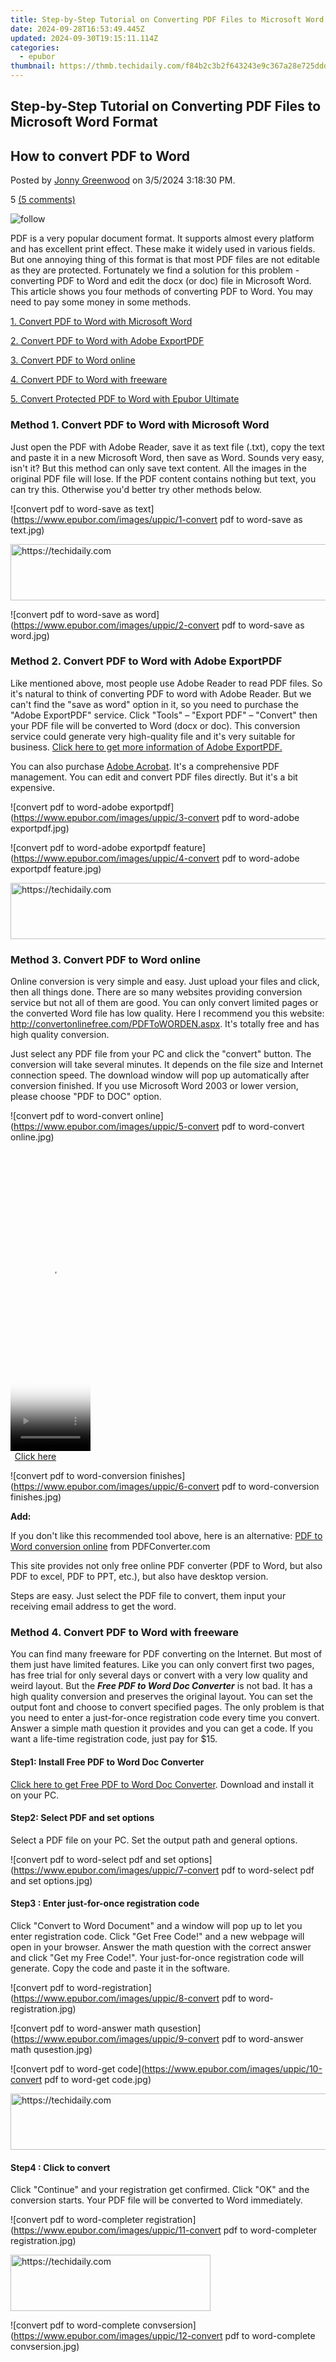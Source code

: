 ```yaml
---
title: Step-by-Step Tutorial on Converting PDF Files to Microsoft Word Format
date: 2024-09-28T16:53:49.445Z
updated: 2024-09-30T19:15:11.114Z
categories:
  - epubor
thumbnail: https://thmb.techidaily.com/f84b2c3b2f643243e9c367a28e725ddd1d16800a678efc068af4239160ee06bb.jpg
---
```


## Step-by-Step Tutorial on Converting PDF Files to Microsoft Word Format

## How to convert PDF to Word

Posted by [Jonny Greenwood](https://plus.google.com/u/0/+JonnyGreenwood999) on 3/5/2024 3:18:30 PM.

5 [(5 comments)](http://www.epubor.com/#comment-area) 

![follow](http://www.epubor.com/images/follow.png)

PDF is a very popular document format. It supports almost every platform and has excellent print effect. These make it widely used in various fields. But one annoying thing of this format is that most PDF files are not editable as they are protected. Fortunately we find a solution for this problem - converting PDF to Word and edit the docx (or doc) file in Microsoft Word. This article shows you four methods of converting PDF to Word. You may need to pay some money in some methods.

[1\. Convert PDF to Word with Microsoft Word](https://tools.techidaily.com/epubor/products/)

[2\. Convert PDF to Word with Adobe ExportPDF](https://tools.techidaily.com/epubor/products/)

[3\. Convert PDF to Word online](https://tools.techidaily.com/epubor/products/)

[4\. Convert PDF to Word with freeware](https://tools.techidaily.com/epubor/products/)

[5\. Convert Protected PDF to Word with Epubor Ultimate](https://tools.techidaily.com/epubor/products/)

### Method 1\. Convert PDF to Word with Microsoft Word

Just open the PDF with Adobe Reader, save it as text file (.txt), copy the text and paste it in a new Microsoft Word, then save as Word. Sounds very easy, isn't it? But this method can only save text content. All the images in the original PDF file will lose. If the PDF content contains nothing but text, you can try this. Otherwise you'd better try other methods below.

![convert pdf to word-save as text](https://www.epubor.com/images/uppic/1-convert pdf to word-save as text.jpg)

<!-- affiliate ads begin -->
<a href="https://appsumo.8odi.net/c/5597632/2068411/7443" target="_top" id="2068411">
  <img src="//a.impactradius-go.com/display-ad/7443-2068411" border="0" alt="https://techidaily.com" width="728" height="90"/>
</a>
<img height="0" width="0" src="https://appsumo.8odi.net/i/5597632/2068411/7443" style="position:absolute;visibility:hidden;" border="0" />
<!-- affiliate ads end -->

![convert pdf to word-save as word](https://www.epubor.com/images/uppic/2-convert pdf to word-save as word.jpg)

### Method 2\. Convert PDF to Word with Adobe ExportPDF

Like mentioned above, most people use Adobe Reader to read PDF files. So it's natural to think of converting PDF to word with Adobe Reader. But we can't find the "save as word" option in it, so you need to purchase the "Adobe ExportPDF" service. Click "Tools" – "Export PDF" – "Convert" then your PDF file will be converted to Word (docx or doc). This conversion service could generate very high-quality file and it's very suitable for business. [Click here to get more information of Adobe ExportPDF.](https://www.acrobat.com/exportpdf/en/convert-pdf-to-word.html)

You can also purchase [Adobe Acrobat](http://www.adobe.com/products/acrobatpro.html). It's a comprehensive PDF management. You can edit and convert PDF files directly. But it's a bit expensive.

![convert pdf to word-adobe exportpdf](https://www.epubor.com/images/uppic/3-convert pdf to word-adobe exportpdf.jpg)

![convert pdf to word-adobe exportpdf feature](https://www.epubor.com/images/uppic/4-convert pdf to word-adobe exportpdf feature.jpg)

<!-- affiliate ads begin -->
<a href="https://appsumo.8odi.net/c/5597632/2082521/7443" target="_top" id="2082521">
  <img src="//a.impactradius-go.com/display-ad/7443-2082521" border="0" alt="https://techidaily.com" width="728" height="90"/>
</a>
<img height="0" width="0" src="https://appsumo.8odi.net/i/5597632/2082521/7443" style="position:absolute;visibility:hidden;" border="0" />
<!-- affiliate ads end -->

### Method 3\. Convert PDF to Word online

Online conversion is very simple and easy. Just upload your files and click, then all things done. There are so many websites providing conversion service but not all of them are good. You can only convert limited pages or the converted Word file has low quality. Here I recommend you this website: <http://convertonlinefree.com/PDFToWORDEN.aspx>. It's totally free and has high quality conversion.

Just select any PDF file from your PC and click the "convert" button. The conversion will take several minutes. It depends on the file size and Internet connection speed. The download window will pop up automatically after conversion finished. If you use Microsoft Word 2003 or lower version, please choose "PDF to DOC" option.

![convert pdf to word-convert online](https://www.epubor.com/images/uppic/5-convert pdf to word-convert online.jpg)

<!-- affiliate ads begin -->
<span id="1993651">
					<video width="128" height="480" style="cursor:pointer"
           poster="//a.impactradius-go.com/display-clicktoplayimage/1993651.png"
           onclick="if(!this.playClicked){this.play();this.setAttribute('controls',true);this.playClicked=true;}">
	   <source src="//a.impactradius-go.com/display-ad/22993-1993651">
	   <img src="//a.impactradius-go.com/display-clicktoplayimage/1993651.png" style="border: none; height: 100%; width: 100%; object-fit: contain">
	</video>
	<div style="width:80px;text-align:center"><a href="javascript:window.open(decodeURIComponent('https%3A%2F%2Fhomestyler.sjv.io%2Fc%2F5597632%2F1993651%2F22993'), '_blank');void(0);">Click here</a></div>
</span>
<img height="0" width="0" src="https://imp.pxf.io/i/5597632/1993651/22993" style="position:absolute;visibility:hidden;" border="0" />
<!-- affiliate ads end -->

![convert pdf to word-conversion finishes](https://www.epubor.com/images/uppic/6-convert pdf to word-conversion finishes.jpg)

**Add:**

If you don't like this recommended tool above, here is an alternative: [PDF to Word conversion online](http://www.pdfonline.com/pdf-to-word-converter/) from PDFConverter.com

This site provides not only free online PDF converter (PDF to Word, but also PDF to excel, PDF to PPT, etc.), but also have desktop version.

Steps are easy. Just select the PDF file to convert, them input your receiving email address to get the word.

### Method 4\. Convert PDF to Word with freeware

You can find many freeware for PDF converting on the Internet. But most of them just have limited features. Like you can only convert first two pages, has free trial for only several days or convert with a very low quality and weird layout. But the _**Free PDF to Word Doc Converter**_ is not bad. It has a high quality conversion and preserves the original layout. You can set the output font and choose to convert specified pages. The only problem is that you need to enter a just-for-once registration code every time you convert. Answer a simple math question it provides and you can get a code. If you want a life-time registration code, just pay for $15.

#### **Step1: Install Free PDF to Word Doc Converter**

[Click here to get Free PDF to Word Doc Converter](http://www.softpedia.com/progDownload/Free-PDF-to-Word-Doc-Converter-Download-91240.html). Download and install it on your PC.

#### **Step2: Select PDF and set options**

Select a PDF file on your PC. Set the output path and general options.

![convert pdf to word-select pdf and set options](https://www.epubor.com/images/uppic/7-convert pdf to word-select pdf and set options.jpg)

#### **Step3 : Enter just-for-once registration code**

Click "Convert to Word Document" and a window will pop up to let you enter registration code. Click "Get Free Code!" and a new webpage will open in your browser. Answer the math question with the correct answer and click "Get my Free Code!". Your just-for-once registration code will generate. Copy the code and paste it in the software.

![convert pdf to word-registration](https://www.epubor.com/images/uppic/8-convert pdf to word-registration.jpg)

![convert pdf to word-answer math qusestion](https://www.epubor.com/images/uppic/9-convert pdf to word-answer math qusestion.jpg)

![convert pdf to word-get code](https://www.epubor.com/images/uppic/10-convert pdf to word-get code.jpg)

<!-- affiliate ads begin -->
<a href="https://imp.i110150.net/c/5597632/798161/11305" target="_top" id="798161">
  <img src="//a.impactradius-go.com/display-ad/11305-798161" border="0" alt="https://techidaily.com" width="728" height="90"/>
</a>
<img height="0" width="0" src="https://imp.i110150.net/i/5597632/798161/11305" style="position:absolute;visibility:hidden;" border="0" />
<!-- affiliate ads end -->

#### **Step4 : Click to convert**

Click "Continue" and your registration get confirmed. Click "OK" and the conversion starts. Your PDF file will be converted to Word immediately.

![convert pdf to word-completer registration](https://www.epubor.com/images/uppic/11-convert pdf to word-completer registration.jpg)

<!-- affiliate ads begin -->
<a href="https://wigfever.sjv.io/c/5597632/2014848/22899" target="_top" id="2014848">
  <img src="//a.impactradius-go.com/display-ad/22899-2014848" border="0" alt="https://techidaily.com" width="320" height="90"/>
</a>
<img height="0" width="0" src="https://wigfever.sjv.io/i/5597632/2014848/22899" style="position:absolute;visibility:hidden;" border="0" />
<!-- affiliate ads end -->

![convert pdf to word-complete convsersion](https://www.epubor.com/images/uppic/12-convert pdf to word-complete convsersion.jpg)

<!-- affiliate ads begin -->
<span id="1977023">
					<video width="128" height="480" style="cursor:pointer"
           poster="//a.impactradius-go.com/display-clicktoplayimage/1977023.png"
           onclick="if(!this.playClicked){this.play();this.setAttribute('controls',true);this.playClicked=true;}">
	   <source src="//a.impactradius-go.com/display-ad/22993-1977023">
	   <img src="//a.impactradius-go.com/display-clicktoplayimage/1977023.png" style="border: none; height: 100%; width: 100%; object-fit: contain">
	</video>
	<div style="width:80px;text-align:center"><a href="javascript:window.open(decodeURIComponent('https%3A%2F%2Fhomestyler.sjv.io%2Fc%2F5597632%2F1977023%2F22993'), '_blank');void(0);">Click here</a></div>
</span>
<img height="0" width="0" src="https://imp.pxf.io/i/5597632/1977023/22993" style="position:absolute;visibility:hidden;" border="0" />
<!-- affiliate ads end -->

### Method 5\. Convert Protected PDF to Word with Epubor Ultimate

All the above methods are introducing how to convert DRM-free PDFs to Word Documents. In the digital world, most PDF files, such as ebooks purchased online, are protected by DRM. You cannot simply use the above methods to handle the PDF. What should we do with the protected PDF files? Please don't worry. In this section, I will teach you how to convert DRM-protected PDFs to Word Docx using the most powerful ebook converter—**[Epubor Ultimate](https://tools.techidaily.com/epubor/ultimate/)**.

#### Step 1: Download Epubor Ultimate

[](https://tools.techidaily.com/epubor/ultimate/) [](https://tools.techidaily.com/epubor/ultimate/) 

#### Step 2: Remove drm from pdf

Most PDF files are encrypted with Adobe DRM, and Epubor Ultimate is the best helper to remove DRM from PDF files. Just drag the PDF to Epubor Ultimate, and the DRM will be removed. For more detailed information on removing DRM from PDF files, please read [How to remove DRM from Adobe PDF](https://tools.techidaily.com/epubor/products/).

![remove drm from pdf](https://www.epubor.com/images/uppic/remove-drm-pdf-ultimate.png)

#### Step 3: Convert PDF to Word DOCX

After decrypting your PDF files, simply click "Convert to DOCX" to convert PDF to Word documents with one click.

![convert pdf to docx](https://www.epubor.com/images/uppic/convert-pdf-to-word-ultimate.png)

Now you've converted DRM-protected PDF to DOCX format. You can read and edit it easily.

![read and edit pdf in word](https://www.epubor.com/images/uppic/read-pdf-word-formatting.png)

The above methods outline five ways of converting PDF to Word. If your PDFs are DRM-free, you can choose any method from the first four. However, if your PDF files are protected by DRM, opt for [Epubor Ultimate](https://tools.techidaily.com/epubor/ultimate/) to remove DRM and convert PDF to Word. This all-in-one tool can handle both tasks simultaneously.

Download Epubor Ultimate for Free

[](https://tools.techidaily.com/epubor/ultimate/) [](https://tools.techidaily.com/epubor/ultimate/) 

![author](https://www.epubor.com/images/uppic/jonny.png)

<!-- affiliate ads begin -->
<a href="https://appsumo.8odi.net/c/5597632/2043618/7443" target="_top" id="2043618">
  <img src="//a.impactradius-go.com/display-ad/7443-2043618" border="0" alt="https://techidaily.com" width="728" height="90"/>
</a>
<img height="0" width="0" src="https://appsumo.8odi.net/i/5597632/2043618/7443" style="position:absolute;visibility:hidden;" border="0" />
<!-- affiliate ads end -->

[Jonny Greenwood](https://plus.google.com/u/0/+JonnyGreenwood999) joined Epubor since 2011, loves everything about eBooks and eReaders. He seeks the methods to read eBooks more freely and wants to share all he has got with you.

SHARING IS GREAT!

[Tweet](https://twitter.com/share) 

[SAVE PAGE AS PDF](https://tools.techidaily.com/epubor/products/) 

5 Comments

[reply](https://tools.techidaily.com/epubor/products/) 

[reply](https://tools.techidaily.com/epubor/products/) 

Max

[Re:How to convert PDF to Word](https://tools.techidaily.com/epubor/products/)

10/12/2014 21:42:55

There's only one decent online service for this: pdf2doc.com

[reply](https://tools.techidaily.com/epubor/products/) 

JonyGreen

[Re:How to convert PDF to Word](https://tools.techidaily.com/epubor/products/)

10/6/2015 06:15:09

I find a free online pdf to word converter(www.online-code.net/pdf-to-word.html) to convert pdf to word online.  

[reply](https://tools.techidaily.com/epubor/products/) 

Epubor

[Re:JonyGreen](https://tools.techidaily.com/epubor/products/)

10/7/2015 23:52:47

Thanks for your kindness to share this online PDF to word converter for us.

[reply](https://tools.techidaily.com/epubor/products/) 

Calvinhudson

[Re:How to convert PDF to Word](https://tools.techidaily.com/epubor/products/)

03/17/2019 17:23:01

Valuable information. Thanks for the sharing. I'd also recommend Acethinker PDF Converter which I have used for many years. It's a free web-based application to convert PDF to Word, you don't have to install anything.  

[reply](https://tools.techidaily.com/epubor/products/) 

Epubor

[Re:Calvinhudson](https://tools.techidaily.com/epubor/products/)

03/20/2019 16:06:09

Thank you for your recommendation!

[reply](https://tools.techidaily.com/epubor/products/) 

Leave a comment

| Rating |  |
| ------ |  |

| YourName | \*  1 to 50 chars |
| -------- | ----------------- |

| email | Internet Email |
| ----- | -------------- |

| Comments | UBB Editor |
| -------- | ---------- |

<ins class="adsbygoogle"
     style="display:block"
     data-ad-format="autorelaxed"
     data-ad-client="ca-pub-7571918770474297"
     data-ad-slot="1223367746"></ins>

<ins class="adsbygoogle"
     style="display:block"
     data-ad-client="ca-pub-7571918770474297"
     data-ad-slot="8358498916"
     data-ad-format="auto"
     data-full-width-responsive="true"></ins>

<span class="atpl-alsoreadstyle">Also read:</span>
<div><ul>
<li><a href="https://video-capture.techidaily.com/updated-2024-approved-elevate-your-virtual-presentations-with-zoom-sharing/"><u>[Updated] 2024 Approved Elevate Your Virtual Presentations with Zoom Sharing</u></a></li>
<li><a href="https://article-files.techidaily.com/2024-approved-smartphone-security-iphone-xs-face-id-versus-galaxy-recognition/"><u>2024 Approved Smartphone Security IPhone X’s Face ID Versus Galaxy Recognition</u></a></li>
<li><a href="https://solve-outstanding.techidaily.com/7-practicas-para-capturar-tu-voz-en-tu-mac-guia-del-software-de-grabacion-inalambrico-con-movavi/"><u>7 Prácticas Para Capturar Tu Voz en Tu Mac: Guía Del Software De Grabación Inalámbrico Con Movavi</u></a></li>
<li><a href="https://extra-tips.techidaily.com/best-of-the-web-the-10-leading-sites-for-purchasing-mystery-boxes-for-2024/"><u>Best of the Web The 10 Leading Sites for Purchasing Mystery Boxes for 2024</u></a></li>
<li><a href="https://techtrends.techidaily.com/convert-wmv-files-to-mp4-for-free-web-based-tools-with-movavicom/"><u>Convert WMV Files to MP4 For Free Web-Based Tools with Movavi.com</u></a></li>
<li><a href="https://solve-outstanding.techidaily.com/discover-the-ultimate-list-of-free-editors-for-mac-photography-your-essential-guide/"><u>Discover the Ultimate List of Free Editors for Mac Photography: Your Essential Guide</u></a></li>
<li><a href="https://blog-min.techidaily.com/how-to-samsung-galaxy-m34-get-deleted-photos-back-with-ease-and-safety-by-fonelab-android-recover-photos/"><u>How to Samsung Galaxy M34 Get Deleted photos Back with Ease and Safety?</u></a></li>
<li><a href="https://fake-location.techidaily.com/how-to-use-special-features-virtual-location-on-itel-s23-drfone-by-drfone-virtual-android/"><u>How To Use Special Features - Virtual Location On Itel S23? | Dr.fone</u></a></li>
<li><a href="https://sim-unlock.techidaily.com/in-2024-how-to-unlock-t-mobile-apple-iphone-11-online-without-sim-card-by-drfone-ios/"><u>In 2024, How to Unlock T-Mobile Apple iPhone 11 online without SIM Card?</u></a></li>
<li><a href="https://solve-outstanding.techidaily.com/instalacion-sencilla-de-obs-studio-en-sistemas-windows-macos-y-linux-descarga-directa/"><u>Instalación Sencilla De OBS Studio en Sistemas Windows, MacOS Y Linux - Descarga Directa</u></a></li>
<li><a href="https://solve-outstanding.techidaily.com/migrazione-videogestori-flv-a-mp4-su-internet-gratuitamente-utilizzando-il-servizio-convertitore-di-movavi/"><u>Migrazione Videogestori FLV a MP4 Su Internet Gratuitamente Utilizzando Il Servizio Convertitore Di Movavi</u></a></li>
<li><a href="https://discover-awesome.techidaily.com/top-5-powerful-tools-for-enhancing-your-mkv-file-metadata/"><u>Top 5 Powerful Tools for Enhancing Your MKV File Metadata</u></a></li>
<li><a href="https://solve-outstanding.techidaily.com/uden-kosten-top-17-skriftundervisnings-konvertere-af-movavi-her-led-i-vejen-til-direkte-download/"><u>Uden Kosten - Top 17 Skriftundervisnings Konvertere Af Movavi, Her Led I Vejen Til Direkte Download</u></a></li>
<li><a href="https://techidaily.com/what-to-do-if-iphone-14-plus-is-not-listed-when-i-run-the-software-stellar-by-stellar-data-recovery-ios-iphone-data-recovery/"><u>What to do if iPhone 14 Plus is not listed when I run the software? | Stellar</u></a></li>
<li><a href="https://solve-outstanding.techidaily.com/wmvogg-wmv-ogg/"><u>모바일화 가능한 WMV/OGG 파일을 원시 형식으로 전환하기: 온라인 용 WMV OGG 변환기</u></a></li>
</ul></div>

